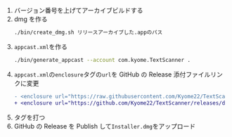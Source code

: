 1. バージョン番号を上げてアーカイブビルドする
2. dmg を作る
   ```sh
   ./bin/create_dmg.sh リリースアーカイブした.appのパス
   ```
3. `appcast.xml`を作る
   ```sh
   ./bin/generate_appcast --account com.kyome.TextScanner .
   ```
4. `appcast.xml`の`enclosure`タグの`url`を GitHub の Release 添付ファイルリンクに変更
   ```diff xml
   - <enclosure url="https://raw.githubusercontent.com/Kyome22/TextScanner/main/Installer.dmg" />
   + <enclosure url="https://github.com/Kyome22/TextScanner/releases/download/x.y.z/Installer.dmg" />
   ```
5. タグを打つ
6. GitHub の Release を Publish して`Installer.dmg`をアップロード
